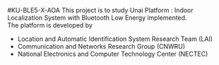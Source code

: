 #KU-BLE5-X-AOA
This project is to study Unai Platform : Indoor Localization System with Bluetooth Low Energy implemented.  
The platform is developed by  
- Location and Automatic Identification System Research Team (LAI)  
- Communication and Networks Research Group (CNWRU)  
- National Electronics and Computer Technology Center (NECTEC)  
